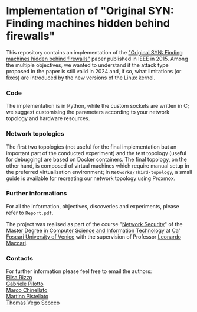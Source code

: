 # Implementation of "Original SYN: Finding machines hidden behind firewalls"
This repository contains an implementation of the ["Original SYN: Finding machines hidden behind firewalls"](https://ieeexplore.ieee.org/document/7218441) paper published in IEEE in 2015. Among the multiple objectives, we wanted to understand if the attack type proposed in the paper is still valid in 2024 and, if so, what limitations (or fixes) are introduced by the new versions of the Linux kernel. 

### Code
The implementation is in Python, while the custom sockets are written in C; we suggest customising the parameters according to your network topology and hardware resources.

### Network topologies
The first two topologies (not useful for the final implementation but an important part of the conducted experiment) and the test topology (useful for debugging) are based on Docker containers. The final topology, on the other hand, is composed of virtual machines which require manual setup in the preferred virtualisation environment; in `Networks/Third-topology`, a small guide is available for recreating our network topology using Proxmox. 

### Further informations
For all the information, objectives, discoveries and experiments, please refer to `Report.pdf`.

The project was realised as part of the course "[Network Security](https://www.unive.it/data/insegnamento/398300)" of the [Master Degree in Computer Science and Information Technology](https://www.unive.it/web/en/7056/home) at [Ca' Foscari University of Venice](https://www.unive.it/) with the supervision of Professor [Leonardo Maccari](https://www.unive.it/data/persone/21550550).

### Contacts
For further information please feel free to email the authors: <br>
[Elisa Rizzo](mailto:884784@stud.unive.it) <br>
[Gabriele Pilotto](mailto:902388@stud.unive.it) <br>
[Marco Chinellato](mailto:886217@stud.unive.it) <br>
[Martino Pistellato](mailto:886493@stud.unive.it) <br>
[Thomas Vego Scocco](mailto:884984@stud.unive.it)
